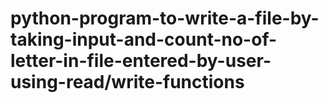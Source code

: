 # python-program-to-write-a-file-by-taking-input-and-count-no-of-letter-in-file-entered-by-user-using-read/write-functions
